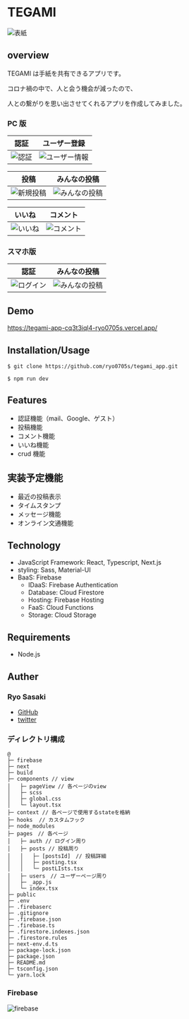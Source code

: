 # TEGAMI

![表紙](https://user-images.githubusercontent.com/76162690/144736161-b04347cc-418c-4afb-b7c5-2449443f8dc0.png)

## overview

TEGAMI は手紙を共有できるアプリです。

コロナ禍の中で、人と会う機会が減ったので、

人との繋がりを思い出させてくれるアプリを作成してみました。

### PC 版

|                認証                |             ユーザー登録             |
| :--------------------------------: | :----------------------------------: |
| ![認証](https://user-images.githubusercontent.com/76162690/144736189-ece8bce8-b0df-4d05-8ca3-eee48196fcbe.png) | ![ユーザー情報](https://user-images.githubusercontent.com/76162690/144736201-3829cbcc-fe68-4a0f-a859-0c41d300801e.png) |

|              投稿               |             みんなの投稿              |
| :-----------------------------: | :-----------------------------------: |
| ![新規投稿](https://user-images.githubusercontent.com/76162690/144736206-2865e9e7-d726-45bc-87d8-145ffded2a41.png) | ![みんなの投稿](https://user-images.githubusercontent.com/76162690/144736209-ea96cef7-6c66-4086-bfd9-c01c5b5496e1.png) |

|               いいね               |              コメント              |
| :--------------------------------: | :--------------------------------: |
| ![いいね](https://user-images.githubusercontent.com/76162690/144736216-fbc5ec94-23b7-4ba6-b4c0-ee2b2836a030.png) | ![コメント](https://user-images.githubusercontent.com/76162690/144736258-9ff45255-3456-4b19-b66b-861fda4b4726.png) |

### スマホ版

|                   認証                   |                みんなの投稿                 |
| :--------------------------------------: | :-----------------------------------------: |
| ![ログイン](https://user-images.githubusercontent.com/76162690/144736425-9993f4a9-72e6-4ae0-bf25-59d6ea241dbd.png) | ![みんなの投稿](https://user-images.githubusercontent.com/76162690/144736403-e36b191c-677a-4ca1-b5a6-acdf13e1cccd.png) |

## Demo

https://tegami-app-cq3t3iql4-ryo0705s.vercel.app/

## Installation/Usage

```
$ git clone https://github.com/ryo0705s/tegami_app.git
```

```
$ npm run dev
```

## Features

- 認証機能（mail、Google、ゲスト）
- 投稿機能
- コメント機能
- いいね機能
- crud 機能

## 実装予定機能

- 最近の投稿表示
- タイムスタンプ
- メッセージ機能
- オンライン文通機能

## Technology

- JavaScript Framework: React, Typescript, Next.js
- styling: Sass, Material-UI
- BaaS: Firebase
  - IDaaS: Firebase Authentication
  - Database: Cloud Firestore
  - Hosting: Firebase Hosting
  - FaaS: Cloud Functions
  - Storage: Cloud Storage

## Requirements

- Node.js

## Auther

### Ryo Sasaki

- [GitHub](https://github.com/ryo0705s)
- [twitter](https://twitter.com/DwmGlory)

### ディレクトリ構成

```
@
├─ firebase
├─ next
├─ build
├─ components // view
│   ├─ pageView // 各ページのview
│   ├─ scss
│   ├─ global.css
│   └─ layout.tsx
├─ context // 各ページで使用するstateを格納
├─ hooks  // カスタムフック
├─ node_modules
├─ pages　// 各ページ
│   ├─ auth // ログイン周り
│   ├─ posts // 投稿周り
│   │   ├─ [postsId]　// 投稿詳細
│   │   ├─ posting.tsx
│   │   └─ postLIsts.tsx
│   ├─ users　// ユーザーページ周り
│   ├─ _app.js
│   └─ index.tsx
├─ public
├─ .env
├─ .firebaserc
├─ .gitignore
├─ .firebase.json
├─ .firebase.ts
├─ .firestore.indexes.json
├─ .firestore.rules
├─ next-env.d.ts
├─ package-lock.json
├─ package.json
├─ README.md
├─ tsconfig.json
└─ yarn.lock
```

### Firebase
![firebase](https://user-images.githubusercontent.com/76162690/144736132-a62e8410-d612-4c0f-a401-b92114ccaa36.png)

